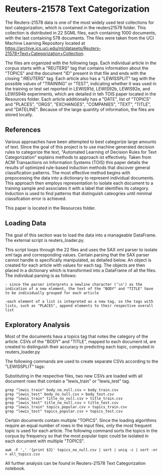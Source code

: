 # Reuters-21578 Text Categorization
The Reuters-21578 data is one of the most widely used test collections for text categorization, which is contained in the reuters21578 folder. This collection is distributed in 22 SGML files, each containing 1000 documents, with the last containing 578 documents. The files were taken from the UCI Machine Learning Repository located at https://archive.ics.uci.edu/ml/datasets/Reuters-21578+Text+Categorization+Collection.

The files are organized with the following tags. Each individual article in the corpus starts with a "REUTERS" tag that contains information about the "TOPICS" and the document "ID" present in that file and ends with the closing "/REUTERS" tag. Each article also has a "LEWISSPLIT" tag with the possible values of "TRAINING" or "TEST", indicating whether it was used in the training or test set reported in LEWIS91d, LEWIS92b, LEWIS92e, and LEWIS94b experiments, which are detailed in teh TOIS paper located in the Resources folder. Each article additionally has a "DATE", list of "TOPICS" and "PLACES", "ORGS", "EXCHANGES", "COMPANIES", "TEXT", "TITLE", and "DATELINE". Because of the large quantity of information, the files are stored locally.

## References
Various approaches have been attempted to best categorize large amounts of text. SInce the goal of this project is to use machine generated decision rules to categorize the text, "Automated Learning of Decision Rules for Text Categorization" explains methods to approach ist effectively. Taken from ACM Transactions on Information Systems (TOIS) this paper details the results of optimized rule-based induction methods that discover general classification patterns. The most effective method begins with prepocessing the data into a dictionary to represent individual documents. This approach then employs representation to isolate each document to a training sample and associates it with a label that identifies its category. Induction is used to find patterns that distinguish cateogries until minimal classifcation error is achieved.

This paper is located in the Resources folder.

## Loading Data
The goal of this section was to load the data into a manageable DataFrame. The external script is reuters_loader.py.

This script loops through the 22 files and uses the SAX xml parser to isolate xml tags and corresponding values. Certain parsing that the SAX parser cannot handle is specifically manipulated, as detailed below. An object is created for each article with values for each tag. The objects are then placed in a dictionary which is transformed into a DataFrame of all the files. The individual parsing is as follows:

    - since the parser interprets a newline character ('\n') as the indication of a new element, the text of the "BODY" and "TITLE" have to be individually grouped for each article
    
    -each element of a list is intepreted as a new tag, so the tags with lists, such as "PLACES", append elements to their respective overall list

## Exploratory Analysis
Most of the documents hava a topics tag that notes the category of the article. CSVs of the "BODY" and "TITLE", mapped to each document id, are created to distinguish their accuracy in predicting each topic, computed in reuters_loader.py

The following commands are used to create separate CSVs according to the "LEWISSPLIT" tags:

Substituting in the respective files, two new CSVs are loaded with all document rows that contain a "lewis_train" or "lewis_test" tag.

    grep "lewis_train" body_no_null.csv > body_train.csv
    grep "lewis_test" body_no_null.csv > body_test.csv
    grep "lewis_train" title_no_null.csv > title_train.csv
    grep "lewis_test" title_no_null.csv > title_test.csv
    grep "lewis_train" topics_popular.csv > topics_train.csv
    grep "lewis_test" topics_popular.csv > topics_test.csv

Certain documents contain multiple "TOPICS". Since the loading algorithms require an equal number of rows in the input files, only the most frequent topic is used for each article. The following command sorts the topics in the corpus by frequency so that the most popular topic could be isolated in each document with multiple "TOPICS".

    awk -F ',' '{print $3}' topics_no_null.csv | sort | uniq -c | sort -nr > all_topics.csv
    
All further analysis can be found in Reuters-21578 Text Categorization notebook.

